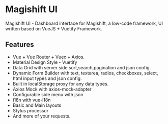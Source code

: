 # Magishift UI

Magishift UI - Dashboard interface for Magishift, a low-code framework, UI written based on VueJS + Vuetify Framework.

## Features

* Vue + Vue Router + Vuex + Axios.
* Material Design Style - Vuetify
* Data Grid with server side sort,search,pagination and json config.
* Dynamic Form Builder with text, textarea, radios, checkboxes, select, html input types and json config.
* Built in localStorage proxy for any data types.
* Axios Mock with axios-mock-adapter
* Configurable side menu with json
* i18n with vue-i18n
* Basic and Main layouts
* Stylus processor
* And more of your requests.
